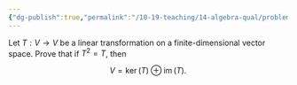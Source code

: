 ```yaml
---
{"dg-publish":true,"permalink":"/10-19-teaching/14-algebra-qual/problem-bank/linear-algebra/direct-sums-and-idempotent-transformations/","tags":["linear_algebra"],"updated":"2025-03-13T14:04:56-07:00"}
---
```


Let $T:V\to V$ be a linear transformation on a finite-dimensional vector space. Prove that if $T^2=T$, then

$$V=\ker(T)\oplus \operatorname{im}(T).$$
